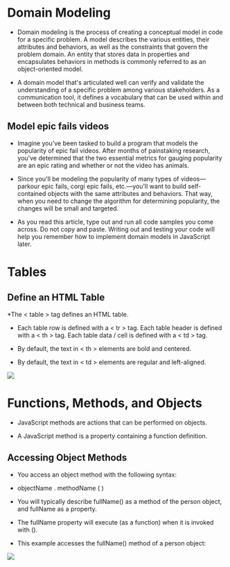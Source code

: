 # Domain Modeling

* Domain modeling is the process of creating a conceptual model in code for a specific problem. A model describes the various entities, their attributes and behaviors, as well as the constraints that govern the problem domain. An entity that stores data in properties and encapsulates behaviors in methods is commonly referred to as an object-oriented model.

* A domain model that's articulated well can verify and validate the understanding of a specific problem among various stakeholders. As a communication tool, it defines a vocabulary that can be used within and between both technical and business teams.

## Model epic fails videos

* Imagine you've been tasked to build a program that models the popularity of epic fail videos. After months of painstaking research, you've determined that the two essential metrics for gauging popularity are an epic rating and whether or not the video has animals.

* Since you'll be modeling the popularity of many types of videos—parkour epic fails, corgi epic fails, etc.—you'll want to build self-contained objects with the same attributes and behaviors. That way, when you need to change the algorithm for determining popularity, the changes will be small and targeted.
 
 
* As you read this article, type out and run all code samples you come across. Do not copy and paste. Writing out and testing your code will help you remember how to implement domain models in JavaScript later.
 
 
 # Tables
 
## Define an HTML Table

*The < table > tag defines an HTML table.

* Each table row is defined with a < tr > tag. Each table header is defined with a < th > tag. Each table data / cell is defined with a < td > tag.

* By default, the text in < th > elements are bold and centered.

* By default, the text in < td > elements are regular and left-aligned.

![](https://flaviocopes.com/html-tables/no-styling.png)

# Functions, Methods, and Objects

* JavaScript methods are actions that can be performed on objects.

* A JavaScript method is a property containing a function definition.

## Accessing Object Methods
* You access an object method with the following syntax:

*  objectName . methodName ( ) 

* You will typically describe fullName() as a method of the person object, and fullName as a property.

* The fullName property will execute (as a function) when it is invoked with ().

* This example accesses the fullName() method of a person object:


![](https://miro.medium.com/max/795/1*rSHmnlUotrjc5lXV1xDtGA.png)

